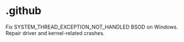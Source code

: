 # .github
Fix SYSTEM_THREAD_EXCEPTION_NOT_HANDLED BSOD on Windows. Repair driver and kernel-related crashes.

